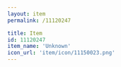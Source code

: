 ```yaml
---
layout: item
permalink: /11120247

title: Item
id: 11120247
item_name: 'Unknown'
icon_url: 'item/icon/11150023.png'
---
```

